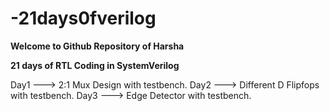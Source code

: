 # -21days0fverilog
**********************Welcome to Github Repository of Harsha**********************

**********************21 days of RTL Coding in SystemVerilog**********************

Day1  --->  2:1 Mux Design with testbench.
Day2  --->  Different D Flipfops with testbench.
Day3  --->  Edge Detector with testbench.
